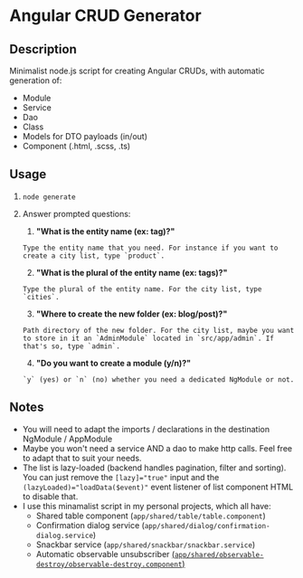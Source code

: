 # Angular CRUD Generator

## Description

Minimalist node.js script for creating Angular CRUDs, with automatic generation of:
- Module
- Service
- Dao
- Class
- Models for DTO payloads (in/out)
- Component (.html, .scss, .ts)

## Usage

1. `node generate`
2. Answer prompted questions:
     1. **"What is the entity name (ex: tag)?"**

       Type the entity name that you need. For instance if you want to create a city list, type `product`.

     2. **"What is the plural of the entity name (ex: tags)?"**

       Type the plural of the entity name. For the city list, type `cities`.

     3. **"Where to create the new folder (ex: blog/post)?"**

       Path directory of the new folder. For the city list, maybe you want to store in it an `AdminModule` located in `src/app/admin`. If that's so, type `admin`.

     4. **"Do you want to create a module (y/n)?"**

       `y` (yes) or `n` (no) whether you need a dedicated NgModule or not.

## Notes

- You will need to adapt the imports / declarations in the destination NgModule / AppModule
- Maybe you won't need a service AND a dao to make http calls. Feel free to adapt that to suit your needs.
- The list is lazy-loaded (backend handles pagination, filter and sorting). You can just remove the `[lazy]="true"` input and the `(lazyLoaded)="loadData($event)"` event listener of list component HTML to disable that. 
- I use this minamalist script in my personal projects, which all have:
  - Shared table component (`app/shared/table/table.component`)
  - Confirmation dialog service (`app/shared/dialog/confirmation-dialog.service`)
  - Snackbar service (`app/shared/snackbar/snackbar.service`)
  - Automatic observable unsubscriber [(`app/shared/observable-destroy/observable-destroy.component`)](https://gist.github.com/estellepicq/e94d530f5d4ef5d14be7d597e9cf763a)